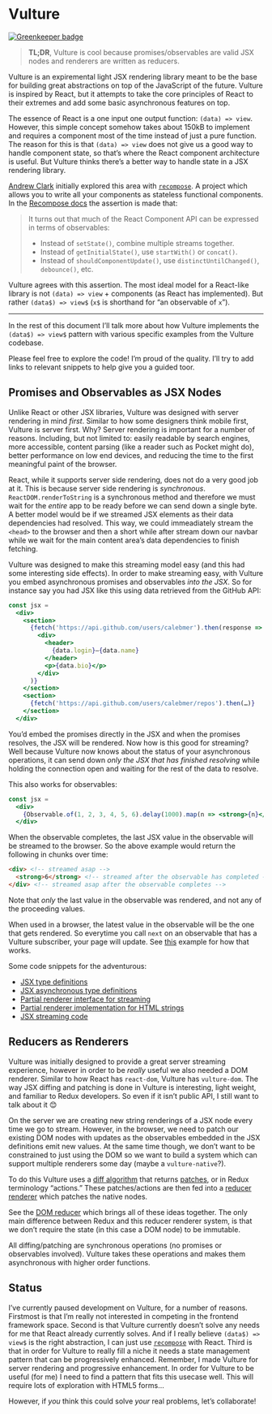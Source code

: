 # Vulture

[![Greenkeeper badge](https://badges.greenkeeper.io/calebmer/vulture.svg)](https://greenkeeper.io/)
> **TL;DR**, Vulture is cool because promises/observables are valid JSX nodes and renderers are written as reducers.

Vulture is an expiremental light JSX rendering library meant to be the base for building great abstractions on top of the JavaScript of the future. Vulture is inspired by React, but it attempts to take the core principles of React to their extremes and add some basic asynchronous features on top.

The essence of React is a one input one output function: `(data) => view`. However, this simple concept somehow takes about 150kB to implement and requires a component most of the time instead of just a pure function. The reason for this is that `(data) => view` does not give us a good way to handle component state, so that’s where the React component architecture is useful. But Vulture thinks there’s a better way to handle state in a JSX rendering library.

[Andrew Clark](https://github.com/acdlite) initially explored this area with [`recompose`](https://github.com/acdlite/recompose). A project which allows you to write all your components as stateless functional components. In the [Recompose docs](https://github.com/acdlite/recompose/blob/master/docs/API.md#observable-utilities) the assertion is made that:

> It turns out that much of the React Component API can be expressed in terms of observables:
> 
> - Instead of `setState()`, combine multiple streams together.
> - Instead of `getInitialState()`, use `startWith()` or `concat()`.
> - Instead of `shouldComponentUpdate()`, use `distinctUntilChanged()`, `debounce()`, etc.

Vulture agrees with this assertion. The most ideal model for a React-like library is not `(data) => view` + components (as React has implemented). But rather `(data$) => view$` (`x$` is shorthand for “an observable of `x`”).

* * *

In the rest of this document I’ll talk more about how Vulture implements the `(data$) => view$` pattern with various specific examples from the Vulture codebase.

Please feel free to explore the code! I’m proud of the quality. I’ll try to add links to relevant snippets to help give you a guided toor.

## Promises and Observables as JSX Nodes
Unlike React or other JSX libraries, Vulture was designed with server rendering in mind *first*. Similar to how some designers think mobile first, Vulture is server first. Why? Server rendering is important for a number of reasons. Including, but not limited to: easily readable by search engines, more accessible, content parsing (like a reader such as Pocket might do), better performance on low end devices, and reducing the time to the first meaningful paint of the browser.

React, while it supports server side rendering, does not do a very good job at it. This is because server side rendering is *synchronous*. `ReactDOM.renderToString` is a synchronous method and therefore we must wait for the *entire* app to be ready before we can send down a single byte. A better model would be if we streamed JSX elements as their data dependencies had resolved. This way, we could immeadiately stream the `<head>` to the browser and then a short while after stream down our navbar while we wait for the main content area’s data dependencies to finish fetching.

Vulture was designed to make this streaming model easy (and this had some interesting side effects). In order to make streaming easy, with Vulture you embed asynchronous promises and observables *into the JSX*. So for instance say you had JSX like this using data retrieved from the GitHub API:

```jsx
const jsx =
  <div>
    <section>
      {fetch('https://api.github.com/users/calebmer').then(response => response.json()).then(data =>
        <div>
          <header>
            {data.login}—{data.name}
          </header>
          <p>{data.bio}</p>
        </div>
      )}
    </section>
    <section>
      {fetch('https://api.github.com/users/calebmer/repos').then(…)}
    </section>
  </div>
```

You’d embed the promises directly in the JSX and when the promises resolves, the JSX will be rendered. Now how is this good for streaming? Well because Vulture now knows about the status of your asynchronous operations, it can send down *only the JSX that has finished resolving* while holding the connection open and waiting for the rest of the data to resolve.

This also works for observables:

```jsx
const jsx =
  <div>
    {Observable.of(1, 2, 3, 4, 5, 6).delay(1000).map(n => <strong>{n}</strong>)}
  </div>
```

When the observable completes, the last JSX value in the observable will be streamed to the browser. So the above example would return the following in chunks over time:

```html
<div> <!-- streamed asap -->
  <strong>6</strong> <!-- streamed after the observable has completed -->
</div> <!-- streamed asap after the observable completes -->
```

Note that *only* the last value in the observable was rendered, and not any of the proceeding values.

When used in a browser, the latest value in the observable will be the one that gets rendered. So everytime you call `next` on an observable that has a Vulture subscriber, your page will update. See [this](https://github.com/calebmer/vulture/blob/next/examples/counter-simple/index.html) example for how that works.

Some code snippets for the adventurous:

- [JSX type definitions](https://github.com/calebmer/vulture/blob/next/packages/vulture/src/jsx/jsx.ts)
- [JSX asynchronous type definitions](https://github.com/calebmer/vulture/blob/next/packages/vulture/src/async/jsx.ts)
- [Partial renderer interface for streaming](https://github.com/calebmer/vulture/blob/next/packages/vulture/src/renderer/partial.ts)
- [Partial renderer implementation for HTML strings](https://github.com/calebmer/vulture/blob/next/packages/vulture-string/src/renderer.ts)
- [JSX streaming code](https://github.com/calebmer/vulture/blob/next/packages/vulture/src/async/stream.ts)

## Reducers as Renderers
Vulture was initially designed to provide a great server streaming experience, however in order to be *really* useful we also needed a DOM renderer. Similar to how React has `react-dom`, Vulture has `vulture-dom`. The way JSX diffing and patching is done in Vulture is interesting, light weight, and familiar to Redux developers. So even if it isn’t public API, I still want to talk about it 😊

On the server we are creating new string renderings of a JSX node every time we go to stream. However, in the browser, we need to patch our existing DOM nodes with updates as the observables embedded in the JSX definitions emit new values. At the same time though, we don’t want to be constrained to just using the DOM so we want to build a system which can support multiple renderers some day (maybe a `vulture-native`?).

To do this Vulture uses a [diff algorithm](https://github.com/calebmer/vulture/blob/next/packages/vulture/src/diff/diff.ts) that returns [patches](https://github.com/calebmer/vulture/blob/next/packages/vulture/src/diff/patch.ts), or in Redux terminology “actions.” These patches/actions are then fed into a [reducer renderer](https://github.com/calebmer/vulture/blob/next/packages/vulture/src/diff/patch.ts) which patches the native nodes.

See the [DOM reducer](https://github.com/calebmer/vulture/blob/next/packages/vulture-dom/src/renderer/reducer.ts) which brings all of these ideas together. The only main difference between Redux and this reducer renderer system, is that we don’t require the state (in this case a DOM node) to be immutable.

All diffing/patching are synchronous operations (no promises or observables involved). Vulture takes these operations and makes them asynchronous with higher order functions.

## Status
I’ve currently paused development on Vulture, for a number of reasons. Firstmost is that I’m really not interested in competing in the frontend framework space. Second is that Vulture currently doesn’t solve any needs for me that React already currently solves. And if I really believe `(data$) => view$` is the right abstraction, I can just use [`recompose`](https://github.com/acdlite/recompose) with React. Third is that in order for Vulture to really fill a niche it needs a state management pattern that can be progressively enhanced. Remember, I made Vulture for server rendering and progressive enhancement. In order for Vulture to be useful (for me) I need to find a pattern that fits this usecase well. This will require lots of exploration with HTML5 forms…

However, if *you* think this could solve *your* real problems, let’s collaborate!
